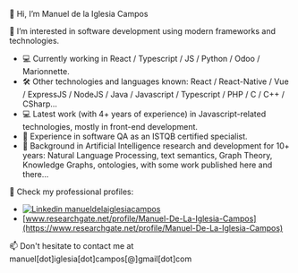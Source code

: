 👋 Hi, I’m Manuel de la Iglesia Campos

👀 I’m interested in software development using modern frameworks and technologies.
- 💻 Currently working in React / Typescript / JS / Python / Odoo / Marionnette.
- 🛠️ Other technologies and languages known: React / React-Native / Vue / ExpressJS / NodeJS / Java / Javascript / Typescript / PHP / C / C++ / CSharp...
- 💻 Latest work (with 4+ years of experience) in Javascript-related technologies, mostly in front-end development.
- 🔎 Experience in software QA as an ISTQB certified specialist.
- 📖 Background in Artificial Intelligence research and development for 10+ years: Natural Language Processing, text semantics, Graph Theory, Knowledge Graphs, ontologies, with some work published here and there...

🌱 Check my professional profiles:
- [![Linkedin](https://i.stack.imgur.com/gVE0j.png) manueldelaiglesiacampos](https://www.linkedin.com/in/manueldelaiglesiacampos)
- [www.researchgate.net/profile/Manuel-De-La-Iglesia-Campos](https://www.researchgate.net/profile/Manuel-De-La-Iglesia-Campos)

📫 Don't hesitate to contact me at manuel[dot]iglesia[dot]campos[@]gmail[dot]com

<!---
manuel-delaiglesia/manuel-delaiglesia is a ✨ special ✨ repository because its `README.md` (this file) appears on your GitHub profile.
You can click the Preview link to take a look at your changes.
--->
